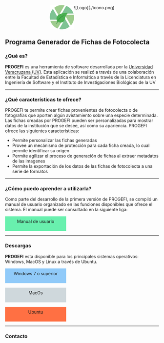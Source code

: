  <div style="display: flex; justify-content: center;">
 <img src="icono.png" style="height: 80px" />
 ![Logo](./icono.png)
</div>

<h2>Programa Generador de Fichas de Fotocolecta</h2>

<h3>¿Qué es?</h3>

**PROGEFI** es una herramienta de software desarrollada por la [Universidad Veracruzana (UV)](www.uv.mx). Esta aplicación se realizó a través de una colaboración entre la Facultad de Estadística e Informática a través de la Licenciatura en Ingeniería de Software y el Instituto de Investigaciones Biológicas de la UV
****
<h3>¿Qué características te ofrece?</h3>

PROGEFI te permite crear fichas provenientes de fotocolecta o de fotografías que aporten algún avistamiento sobre una especie determinada. Las fichas creadas por PROGEFI pueden ser personalizadas para mostrar datos de la institución que se desee, así como su apariencia. PROGEFI ofrece las siguientes características:

* Permite personalizar las fichas generadas
* Provee un mecánismo de protección para cada ficha creada, lo cual permite identificar su origen
* Permite agilizar el proceso de generación de fichas al extraer metadatos de las imagenes
* Permite la exportación de los datos de las fichas de fotocolecta a una serie de formatos
****
<h3>¿Cómo puedo aprender a utilizarla?</h3>

Como parte del desarrollo de la primera versión de PROGEFI, se compiló un manual de usuario organizado en las funciones disponibles que ofrece el sistema. 
El manual puede ser consultado en la siguiente liga:

<div style="display: flex; background-color: #69F0AE; padding-top: 8px; width: 200px; height: 40px; justify-content: center; cursor: pointer;" >Manual de usuario</div>

****
<h3>Descargas</h3>

**PROGEFI** esta disponible para los principales sistemas operativos: Windows, MacOS y Linux a través de Ubuntu.

<div style="display: flex; background-color: #90CAF9; padding-top: 8px; width: 200px; height: 40px; justify-content: center; cursor: pointer;" >Windows 7 o superior</div>


<div style="display: flex; background-color: #CFD8DC; margin-top: 15px; padding-top: 8px; width: 200px; height: 40px; justify-content: center; cursor: pointer;" >MacOs</div>

<div style="display: flex; background-color: #FF7043; margin-top: 15px; padding-top: 8px; width: 200px; height: 40px; justify-content: center; cursor: pointer;" >Ubuntu</div>

****

<h3>Contacto</h3>



